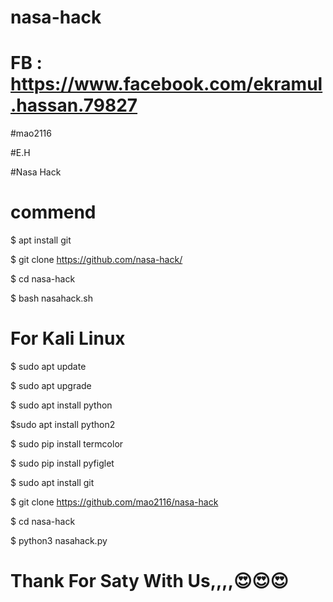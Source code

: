 # nasa-hack

# FB : https://www.facebook.com/ekramul.hassan.79827

#mao2116



#E.H


#Nasa Hack 


# commend


$ apt install git

$ git clone https://github.com/nasa-hack/

$ cd nasa-hack

$ bash nasahack.sh




# For Kali Linux


$ sudo apt update

$ sudo apt upgrade

$ sudo apt install python

$sudo apt install python2

$ sudo pip install termcolor

$ sudo pip install pyfiglet

$ sudo apt install git

$ git clone https://github.com/mao2116/nasa-hack

$ cd nasa-hack

$ python3 nasahack.py




# Thank For Saty With Us,,,,😍😍😍 
